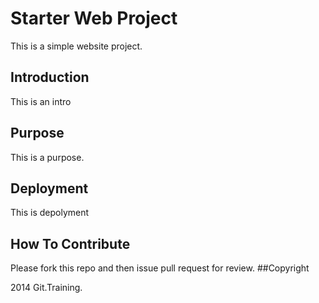 # Starter Web Project 
This is a simple website project. 
## Introduction 
This is an intro 
## Purpose 
This is a purpose. 
## Deployment 
This is depolyment 
## How To Contribute 
Please fork this repo and then issue pull request for review. 
##Copyright 

2014 Git.Training. 